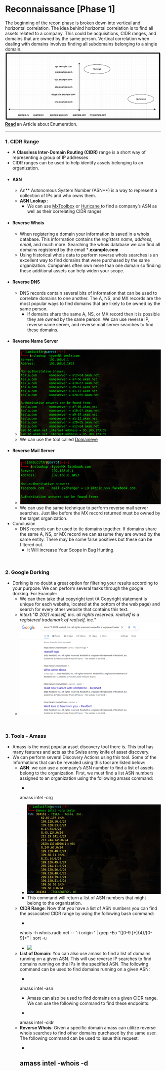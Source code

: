 # Reconnaissance [Phase 1]
The beginning of the recon phase is broken down into vertical and horizontal correlation. The idea behind horizontal correlation is to find all assets related to a company. This could be acquisitions, CIDR ranges, and domains that are owned by the same person. Vertical correlation when dealing with domains involves finding all subdomains belonging to a single domain. <br>
![](assets/domain-enumeration.png) <br>
<b>[Read](https://0xpatrik.com/asset-discovery/) </b> an Article about Enumeration. <br>
<hr>

### 1. CIDR Range
- A **Classless Inter-Domain Routing (CIDR)** range is a short way of representing a group of IP addresses
- CIDR ranges can be used to help identify assets belonging to an organization.
- #### ASN 
	- An** Autonomous System Number (ASN**) is a way to represent a collection of IPs and who owns them.
	- <b> ASN Lookup </b> : 
		- We can use [MxToolbox](https://mxtoolbox.com/asn.aspx) or [Huricane ](https://bgp.he.net/) to find a company’s ASN as well as their correlating CIDR ranges
- #### Reverse Whois
	- When registering a domain your information is saved in a whois database. This information contains the *registers name, address, email,* and much more. Searching the whois database we can find all domains registered by the email ***.example.com**
	- Using historical whois data to perform reverse whois searches is an excellent way to find domains that were purchased by the same organization. Companies often own more than one domain so finding these additional assets can help widen your scope.
- #### Reverse DNS
	- DNS records contain several bits of information that can be used to correlate domains to one another. The A, NS, and MX records are the most popular ways to find domains that are likely to be owned by the same person. 
		- If domains share the same A, NS, or MX record then it is possible they are owned by the same person. We can use reverse IP, reverse name server, and reverse mail server searches to find these domains. <br>
- #### Reverse Name Server
	- ![](assets/dns-server-lookup.png)
	-  We can use the tool called [Domaineye](assets/dns-server-lookup) 
 - #### Reverse Mail Server
	 - ![](assets/dns-mail-lookup.png)
	 - We can use the same technique to perform reverse mail server searches. Just like before the MX record returned must be owned by the target organization.
 - Conclusion
	 - DNS records can be used to tie domains together. If domains share the same A, NS, or MX record we can assume they are owned by the same entity. There may be some false positives but these can be filtered out.
		 - It Will increase Your Scope in Bug Hunting.
<br>

### 2. Google Dorking

- Dorking is no doubt a great option for filtering your results according to your purpose. We can perform several tasks through the google dorking. For Example: 
	- We can then take that copyright text (A Copyright statement is unique for each website, located at the bottom of the web page) and search for every other website that contains this text.
	-  <i> intext:"© 2021 realself, inc. all rights reserved. realself is a registered trademark of realself, inc." </i>
	-  ![Dorking](assets/dorking.png)
<br>

### 3. Tools - Amass

- Amass is the most popular asset discovery tool there is. This tool has many features and acts as the Swiss army knife of asset discovery.
- We can perform several Discovery Actions using this tool. Some of the Informations that can be revealed using this tool are listed below: 
	-  <b>ASN</b>: we can use a company’s ASN number to find a list of assets belong to the organization. First, we must find a list ASN numbers assigned to an organization using the following amass command:
		-  ```
		amass intel -org <company name here>
		- ![](assets/amass-asn.png)
		- This command will return a list of ASN numbers that might belong to the organization.
	- <b>CIDR Range</b>: Now that you have a list of ASN numbers you can find the associated CIDR range by using the following bash command:
		- ```
		whois -h whois.radb.net -- '-i origin <ASN Number Here>' | grep -Eo "([0-9.]+){4}/[0-9]+" | sort -u
		-	![](whois-cidr.png)
	-	<b>List of Domain</b>: You can also use amass to find a list of domains running on a given ASN. This will use reverse IP searches to find domains running on the IPs in the specified ASN. The following command can be used to find domains running on a given ASN:
		-	```
		amass intel -asn <ASN Number Here>
		- Amass can also be used to find domains on a given CIDR range. We can use the following command to find these endpoints:
		- ```
		amass intel -cidr <CIDR Range Here>
	- <b>Reverse Whois</b>: Given a specific domain amass can utilize reverse whois searches to find other domains purchased by the same user. The following command can be used to issue this request: 
		- ```
		amass intel -whois -d <Domain Name Here> 
		- 
